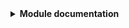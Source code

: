 
<details>
  <summary>
   <b>Module documentation</b>
  </summary>

---
<!-- BEGIN_TF_DOCS -->
### Modules

No modules.

### Inputs

| Name | Description | Type | Default |
|------|-------------|------|---------|
| vultr\_api\_token | <sub>(Required) This is the Vultr API key. This can also be specified with the VULTR\_API\_KEY shell environment variable. [Reference](https://registry.terraform.io/providers/vultr/vultr/latest/docs)</sub> | `string` | `""` |

### Outputs

No outputs.
<!-- END_TF_DOCS -->
</details>
